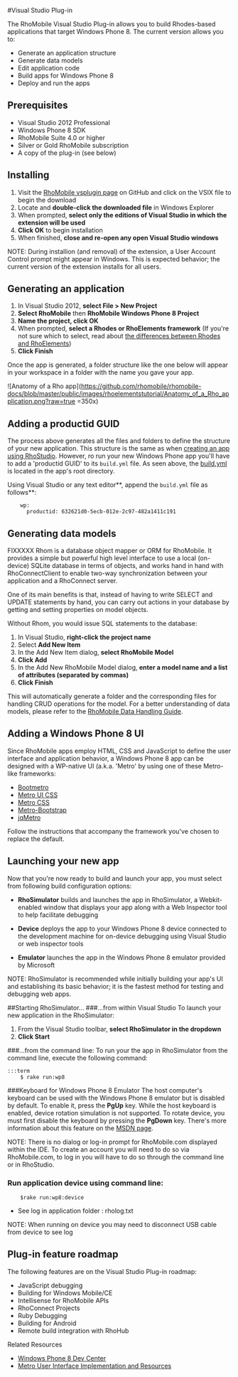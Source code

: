 #Visual Studio Plug-in

The RhoMobile Visual Studio Plug-in allows you to build Rhodes-based applications that target Windows Phone 8. The current version allows you to:

* Generate an application structure
* Generate data models
* Edit application code
* Build apps for Windows Phone 8
* Deploy and run the apps

## Prerequisites

* Visual Studio 2012 Professional
* Windows Phone 8 SDK
* RhoMobile Suite 4.0 or higher
* Silver or Gold RhoMobile subscription
* A copy of the plug-in (see below)

## Installing
1. Visit the [RhoMobile vsplugin page](https://github.com/rhomobile/vsplugin/tree/master/Installer) on GitHub and click on the VSIX file to begin the download 
2. Locate and **double-click the downloaded file** in Windows Explorer
3. When prompted, **select only the editions of Visual Studio in which the extension will be used**
4. **Click OK** to begin installation
5. When finished, **close and re-open any open Visual Studio windows**

NOTE: During installion (and removal) of the extension, a User Account Control prompt might appear in Windows. This is expected behavior; the current version of the extension installs for all users.

## Generating an application

1. In Visual Studio 2012, **select File > New Project**
2. **Select RhoMobile** then **RhoMobile Windows Phone 8 Project**
3. **Name the project, click OK**
4. When prompted, **select a Rhodes or RhoElements framework** (If you're not sure which to select, read about [the differences between Rhodes and RhoElements](welcome#rhomobile))
5. **Click Finish**

Once the app is generated, a folder structure like the one below will appear in your workspace in a folder with the name you gave your app. 

![Anatomy of a Rho app](https://github.com/rhomobile/rhomobile-docs/blob/master/public/images/rhoelementstutorial/Anatomy_of_a_Rho_application.png?raw=true =350x)

## Adding a productid GUID

The process above generates all the files and folders to define the structure of your new application. This structure is the same as when [creating an app using RhoStudio](creating_a_project). However, ro run your new Windows Phone app you'll have to add a 'productid GUID' to its `build.yml` file. As seen above, the [build.yml](build_config) is located in the app's root directory. 

Using Visual Studio or any text editor**, append the `build.yml` file as follows**: 


        wp:
          productid: 632621d0-5ecb-012e-2c97-482a1411c191


## Generating data models

FIXXXXX
Rhom is a database object mapper or ORM for RhoMobile. It provides a simple but powerful high level interface to use a local (on-device) SQLite database in terms of objects, and works hand in hand with RhoConnectClient to enable two-way synchronization between your application and a RhoConnect server.

One of its main benefits is that, instead of having to write SELECT and UPDATE statements by hand, you can carry out actions in your database by getting and setting properties on model objects.

Without Rhom, you would issue SQL statements to the database:

1. In Visual Studio, **right-click the project name**
2. Select **Add New Item**
3. In the Add New Item dialog, **select RhoMobile Model**
4. **Click Add**
5. In the Add New RhoMobile Model dialog, **enter a model name and a list of attributes (separated by commas)**
6. **Click Finish**

This will automatically generate a folder and the corresponding files for handling CRUD operations for the model. For a better understanding of data models, please refer to the [RhoMobile Data Handling Guide](local_database#what-is-a-model).

## Adding a Windows Phone 8 UI
Since RhoMobile apps employ HTML, CSS and JavaScript to define the user interface and application behavior, a Windows Phone 8 app can be designed with a WP-native UI (a.k.a. 'Metro' by using one of these Metro-like frameworks:

* [Bootmetro](http://aozora.github.io/bootmetro/)
* [Metro UI CSS](http://metroui.org.ua/)
* [Metro CSS](http://code52.org/metro.css/)
* [Metro-Bootstrap](http://talkslab.github.com/metro-bootstrap/)
* [jqMetro](http://jqmetro.codeplex.com/)

Follow the instructions that accompany the framework you've chosen to replace the default.

## Launching your new app
Now that you're now ready to build and launch your app, you must select from following build configuration options:

* **RhoSimulator** builds and launches the app in RhoSimulator, a Webkit-enabled window that displays your app along with a Web Inspector tool to help facilitate debugging

* **Device** deploys the app to your Windows Phone 8 device connected to the development machine for on-device debugging using Visual Studio or web inspector tools 

* **Emulator** launches the app in the Windows Phone 8 emulator provided by Microsoft

NOTE: RhoSimulator is recommended while initially building your app's UI and establishing its basic behavior; it is the fastest method for testing and debugging web apps. 

##Starting RhoSimulator...
###...from within Visual Studio
To launch your new application in the RhoSimulator:

1. From the Visual Studio toolbar, **select RhoSimulator in the dropdown**
2. **Click Start**

###...from the command line:
To run your the app in RhoSimulator from the command line, execute the following command:  

	:::term
        $ rake run:wp8

###Keyboard for Windows Phone 8 Emulator
The host computer's keyboard can be used with the Windows Phone 8 emulator but is disabled by default. To enable it, press the **PgUp** key. While the host keyboard is enabled,  device rotation simulation is not supported. To rotate device, you must first disable the keyboard by pressing the **PgDown** key. There's more information about this feature on the [MSDN page](http://msdn.microsoft.com/en-us/library/ff754352(v=vs.92).aspx).

NOTE: There is no dialog or log-in prompt for RhoMobile.com displayed within the IDE. To create an account you will need to do so via RhoMobile.com, to log in you will have to do so through the command line or in RhoStudio.


### Run application device using command line:

        $rake run:wp8:device

* See log in application folder : rholog.txt

NOTE: When running on device you may need to disconnect USB cable from device to see log

## Plug-in feature roadmap
The following features are on the Visual Studio Plug-in roadmap:

* JavaScript debugging
* Building for Windows Mobile/CE
* Intellisense for RhoMobile APIs
* RhoConnect Projects
* Ruby Debugging
* Building for Android
* Remote build integration with RhoHub

Related Resources

* [Windows Phone 8 Dev Center](http://dev.windowsphone.com/en-us)
* [Metro User Interface Implementation and Resources](http://www.queness.com/post/13493/metro-user-interface-implementation-and-resources)
